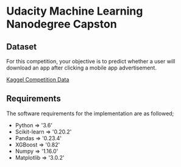 # Udacity Machine Learning Nanodegree Capston

## Dataset
For this competition, your objective is to predict whether a user will download an app after clicking a mobile app advertisement.

[Kaggel Competition Data](https://www.kaggle.com/c/talkingdata-adtracking-fraud-detection/data "Kaggle's Data")

## Requirements
The software requirements for the implementation are as followed;
-	Python => '3.6'
-	Scikit-learn => '0.20.2'
-	Pandas => '0.23.4' 
-	XGBoost => '0.82'
-	Numpy => '1.16.0'
-	Matplotlib => '3.0.2'
